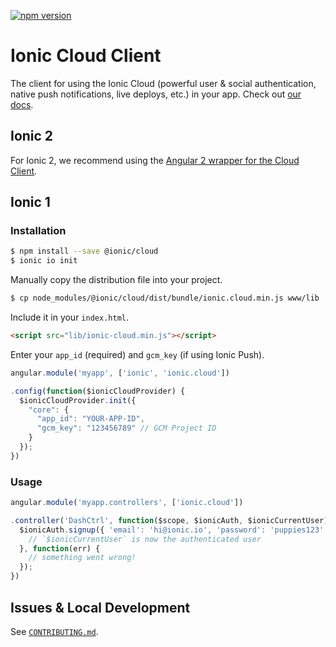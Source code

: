 [![npm version](https://badge.fury.io/js/%40ionic%2Fcloud.svg)](https://badge.fury.io/js/%40ionic%2Fcloud)

# Ionic Cloud Client

The client for using the Ionic Cloud (powerful user & social authentication,
native push notifications, live deploys, etc.) in your app. Check out [our docs](http://docs.ionic.io/docs/io-introduction).

## Ionic 2

For Ionic 2, we recommend using the [Angular 2 wrapper for the Cloud Client](https://github.com/driftyco/ionic-cloud-angular).

## Ionic 1

### Installation

```bash
$ npm install --save @ionic/cloud
$ ionic io init
```

Manually copy the distribution file into your project.

```bash
$ cp node_modules/@ionic/cloud/dist/bundle/ionic.cloud.min.js www/lib
```

Include it in your `index.html`.

```html
<script src="lib/ionic-cloud.min.js"></script>
```

Enter your `app_id` (required) and `gcm_key` (if using Ionic Push).

```javascript
angular.module('myapp', ['ionic', 'ionic.cloud'])

.config(function($ionicCloudProvider) {
  $ionicCloudProvider.init({
    "core": {
      "app_id": "YOUR-APP-ID",
      "gcm_key": "123456789" // GCM Project ID
    }
  });
})
```

### Usage

```javascript
angular.module('myapp.controllers', ['ionic.cloud'])

.controller('DashCtrl', function($scope, $ionicAuth, $ionicCurrentUser) {
  $ionicAuth.signup({ 'email': 'hi@ionic.io', 'password': 'puppies123' }).then(function() {
    // `$ionicCurrentUser` is now the authenticated user
  }, function(err) {
    // something went wrong!
  });
})
```

## Issues & Local Development

See [`CONTRIBUTING.md`](https://github.com/driftyco/ionic-cloud/blob/master/CONTRIBUTING.md).
